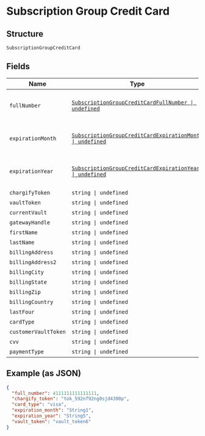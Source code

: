 
# Subscription Group Credit Card

## Structure

`SubscriptionGroupCreditCard`

## Fields

| Name | Type | Tags | Description |
|  --- | --- | --- | --- |
| `fullNumber` | [`SubscriptionGroupCreditCardFullNumber \| undefined`](../../doc/models/containers/subscription-group-credit-card-full-number.md) | Optional | This is a container for one-of cases. |
| `expirationMonth` | [`SubscriptionGroupCreditCardExpirationMonth \| undefined`](../../doc/models/containers/subscription-group-credit-card-expiration-month.md) | Optional | This is a container for one-of cases. |
| `expirationYear` | [`SubscriptionGroupCreditCardExpirationYear \| undefined`](../../doc/models/containers/subscription-group-credit-card-expiration-year.md) | Optional | This is a container for one-of cases. |
| `chargifyToken` | `string \| undefined` | Optional | - |
| `vaultToken` | `string \| undefined` | Optional | - |
| `currentVault` | `string \| undefined` | Optional | - |
| `gatewayHandle` | `string \| undefined` | Optional | - |
| `firstName` | `string \| undefined` | Optional | - |
| `lastName` | `string \| undefined` | Optional | - |
| `billingAddress` | `string \| undefined` | Optional | - |
| `billingAddress2` | `string \| undefined` | Optional | - |
| `billingCity` | `string \| undefined` | Optional | - |
| `billingState` | `string \| undefined` | Optional | - |
| `billingZip` | `string \| undefined` | Optional | - |
| `billingCountry` | `string \| undefined` | Optional | - |
| `lastFour` | `string \| undefined` | Optional | - |
| `cardType` | `string \| undefined` | Optional | - |
| `customerVaultToken` | `string \| undefined` | Optional | - |
| `cvv` | `string \| undefined` | Optional | - |
| `paymentType` | `string \| undefined` | Optional | - |

## Example (as JSON)

```json
{
  "full_number": 4111111111111111,
  "chargify_token": "tok_592nf92ng0sjd4300p",
  "card_type": "visa",
  "expiration_month": "String1",
  "expiration_year": "String5",
  "vault_token": "vault_token6"
}
```

